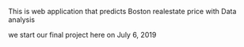 This is web application that predicts Boston realestate price with Data analysis

we start our final project here on July 6, 2019
